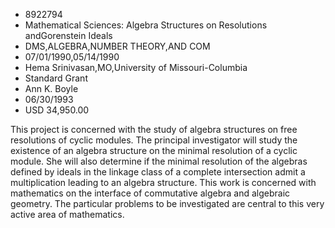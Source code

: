 
* 8922794
* Mathematical Sciences: Algebra Structures on Resolutions andGorenstein Ideals
* DMS,ALGEBRA,NUMBER THEORY,AND COM
* 07/01/1990,05/14/1990
* Hema Srinivasan,MO,University of Missouri-Columbia
* Standard Grant
* Ann K. Boyle
* 06/30/1993
* USD 34,950.00

This project is concerned with the study of algebra structures on free
resolutions of cyclic modules. The principal investigator will study the
existence of an algebra structure on the minimal resolution of a cyclic module.
She will also determine if the minimal resolution of the algebras defined by
ideals in the linkage class of a complete intersection admit a multiplication
leading to an algebra structure. This work is concerned with mathematics on the
interface of commutative algebra and algebraic geometry. The particular problems
to be investigated are central to this very active area of mathematics.
